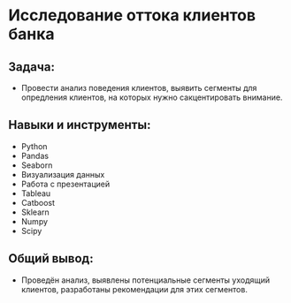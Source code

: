 # Исследование оттока клиентов банка

## Задача:
- Провести анализ поведения клиентов, выявить сегменты для опредления клиентов, на которых нужно сакцентировать внимание.

## Навыки и инструменты:
- Python
- Pandas
- Seaborn
- Визуализация данных
- Работа с презентацией
- Tableau
- Catboost
- Sklearn
- Numpy
- Scipy

## Общий вывод:
- Проведён анализ, выявлены потенциальные сегменты уходящий клиентов, разработаны рекомендации для этих сегментов.
